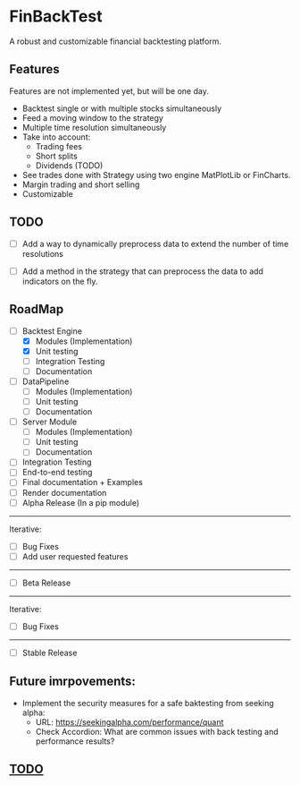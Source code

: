 # FinBackTest
A robust and customizable financial backtesting platform.

## Features
Features are not implemented yet, but will be one day.
- Backtest single or with multiple stocks simultaneously
- Feed a moving window to the strategy
- Multiple time resolution simultaneously
- Take into account:
  - Trading fees
  - Short splits
  - Dividends (TODO)
- See trades done with Strategy using two engine MatPlotLib or FinCharts.
- Margin trading and short selling
- Customizable

## TODO
- [ ] Add a way to dynamically preprocess data to extend the number of time resolutions
- [ ] Add a method in the strategy that can preprocess the data to add indicators on the fly.


## RoadMap
- [ ] Backtest Engine
  - [X] Modules (Implementation)
  - [X] Unit testing
  - [ ] Integration Testing
  - [ ] Documentation
- [ ] DataPipeline
  - [ ] Modules (Implementation)
  - [ ] Unit testing
  - [ ] Documentation
- [ ] Server Module
  - [ ] Modules (Implementation)
  - [ ] Unit testing
  - [ ] Documentation
- [ ] Integration Testing
- [ ] End-to-end testing
- [ ] Final documentation + Examples
- [ ] Render documentation
- [ ] Alpha Release (In a pip module)
---
Iterative:
- [ ] Bug Fixes
- [ ] Add user requested features
--- 
- [ ] Beta Release
---
Iterative:
- [ ] Bug Fixes
---
- [ ] Stable Release
## Future imrpovements:
- Implement the security measures for a safe baktesting from seeking alpha:
  - URL: https://seekingalpha.com/performance/quant
  - Check Accordion: What are common issues with back testing and performance results?

## [TODO](backtest/README.md)